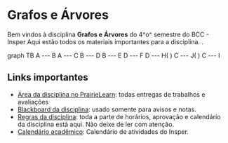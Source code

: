 # Grafos e Árvores

Bem vindos à disciplina **Grafos e Árvores** do 4^o^ semestre do BCC - Insper Aqui estão todos os materiais importantes para a disciplina. .

<ah-diagram>
graph TB
A --- B
A --- C
B --- D
B --- E
D --- F
D --- H( ) 
C --- J( )
C --- I
</ah-diagram>

## Links importantes

* [Área da disciplina no PrairieLearn](https://us.prairielearn.com/pl/course_instance/137302): todas entregas de trabalhos e avaliações
* [Blackboard da disciplina](TODO): usado somente para avisos e notas. 
* [Regras da disciplina](sobre.md): toda a parte de horários, aprovação e calendário da disciplina está aqui. Não deixe de ler com atenção.
* [Calendário acadêmico](https://www.insper.edu.br/portaldoaluno/wp-content/uploads/2023/01/CALEND%C3%81RIO-ACAD%C3%8AMICO-2023_CIECOMP_ALUNO-2A-3A-4A.pdf): Calendário de atividades do Insper.


